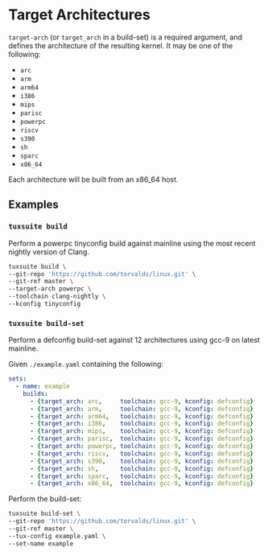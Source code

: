 # Target Architectures

`target-arch` (or `target_arch` in a build-set) is a required argument, and
defines the architecture of the resulting kernel. It may be one of the following:

- `arc`
- `arm`
- `arm64`
- `i386`
- `mips`
- `parisc`
- `powerpc`
- `riscv`
- `s390`
- `sh`
- `sparc`
- `x86_64`

Each architecture will be built from an x86_64 host.

## Examples

### `tuxsuite build`

Perform a powerpc tinyconfig build against mainline using the most recent
nightly version of Clang.

```sh
tuxsuite build \
--git-repo 'https://github.com/torvalds/linux.git' \
--git-ref master \
--target-arch powerpc \
--toolchain clang-nightly \
--kconfig tinyconfig
```

### `tuxsuite build-set`

Perform a defconfig build-set against 12 architectures using gcc-9 on latest
mainline.

Given `./example.yaml` containing the following:

```yaml
sets:
  - name: example
    builds:
      - {target_arch: arc,     toolchain: gcc-9, kconfig: defconfig}
      - {target_arch: arm,     toolchain: gcc-9, kconfig: defconfig}
      - {target_arch: arm64,   toolchain: gcc-9, kconfig: defconfig}
      - {target_arch: i386,    toolchain: gcc-9, kconfig: defconfig}
      - {target_arch: mips,    toolchain: gcc-9, kconfig: defconfig}
      - {target_arch: parisc,  toolchain: gcc-9, kconfig: defconfig}
      - {target_arch: powerpc, toolchain: gcc-9, kconfig: defconfig}
      - {target_arch: riscv,   toolchain: gcc-9, kconfig: defconfig}
      - {target_arch: s390,    toolchain: gcc-9, kconfig: defconfig}
      - {target_arch: sh,      toolchain: gcc-9, kconfig: defconfig}
      - {target_arch: sparc,   toolchain: gcc-9, kconfig: defconfig}
      - {target_arch: x86_64,  toolchain: gcc-9, kconfig: defconfig}
```

Perform the build-set:

```sh
tuxsuite build-set \
--git-repo 'https://github.com/torvalds/linux.git' \
--git-ref master \
--tux-config example.yaml \
--set-name example
```
